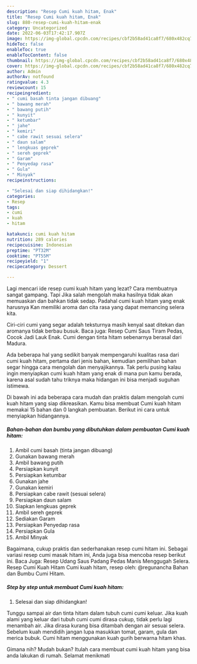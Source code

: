 ```yaml
---
description: "Resep Cumi kuah hitam, Enak"
title: "Resep Cumi kuah hitam, Enak"
slug: 880-resep-cumi-kuah-hitam-enak
category: Uncategorized
date: 2022-06-03T17:42:17.907Z
image: https://img-global.cpcdn.com/recipes/cbf2b58ad41ca8f7/680x482cq70/cumi-kuah-hitam-foto-resep-utama.jpg
hideToc: false
enableToc: true
enableTocContent: false
thumbnail: https://img-global.cpcdn.com/recipes/cbf2b58ad41ca8f7/680x482cq70/cumi-kuah-hitam-foto-resep-utama.jpg
cover: https://img-global.cpcdn.com/recipes/cbf2b58ad41ca8f7/680x482cq70/cumi-kuah-hitam-foto-resep-utama.jpg
author: Admin
authorAv: notfound
ratingvalue: 4.3
reviewcount: 15
recipeingredient:
- " cumi basah tinta jangan dibuang"
- " bawang merah"
- " bawang putih"
- " kunyit"
- " ketumbar"
- " jahe"
- " kemiri"
- " cabe rawit sesuai selera"
- " daun salam"
- " lengkuas geprek"
- " sereh geprek"
- " Garam"
- " Penyedap rasa"
- " Gula"
- " Minyak"
recipeinstructions:

- "Selesai dan siap dihidangkan!"
categories:
- Resep
tags:
- cumi
- kuah
- hitam

katakunci: cumi kuah hitam 
nutrition: 289 calories
recipecuisine: Indonesian
preptime: "PT32M"
cooktime: "PT55M"
recipeyield: "1"
recipecategory: Dessert

---
```



Lagi mencari ide resep cumi kuah hitam yang lezat? Cara membuatnya sangat gampang. Tapi Jika salah mengolah maka hasilnya tidak akan memuaskan dan bahkan tidak sedap. Padahal cumi kuah hitam yang enak harusnya Kan memiliki aroma dan cita rasa yang dapat memancing selera kita.


Ciri-ciri cumi yang segar adalah teksturnya masih kenyal saat ditekan dan aromanya tidak berbau busuk. Baca juga: Resep Cumi Saus Tiram Pedas, Cocok Jadi Lauk Enak. Cumi dengan tinta hitam sebenarnya berasal dari Madura.

Ada beberapa hal yang sedikit banyak mempengaruhi kualitas rasa dari cumi kuah hitam, pertama dari jenis bahan, kemudian pemilihan bahan segar hingga cara mengolah dan menyajikannya. Tak perlu pusing kalau ingin menyiapkan cumi kuah hitam yang enak di mana pun kamu berada, karena asal sudah tahu triknya maka hidangan ini bisa menjadi suguhan istimewa.


Di bawah ini ada beberapa cara mudah dan praktis dalam mengolah cumi kuah hitam yang siap dikreasikan. Kamu bisa membuat Cumi kuah hitam memakai 15 bahan dan 0 langkah pembuatan. Berikut ini cara untuk menyiapkan hidangannya.

<!--inarticleads1-->

##### Bahan-bahan dan bumbu yang dibutuhkan dalam pembuatan Cumi kuah hitam:

1. Ambil  cumi basah (tinta jangan dibuang)
1. Gunakan  bawang merah
1. Ambil  bawang putih
1. Persiapkan  kunyit
1. Persiapkan  ketumbar
1. Gunakan  jahe
1. Gunakan  kemiri
1. Persiapkan  cabe rawit (sesuai selera)
1. Persiapkan  daun salam
1. Siapkan  lengkuas geprek
1. Ambil  sereh geprek
1. Sediakan  Garam
1. Persiapkan  Penyedap rasa
1. Persiapkan  Gula
1. Ambil  Minyak


Bagaimana, cukup praktis dan sederhanakan resep cumi hitam ini. Sebagai variasi resep cumi masak hitam ini, Anda juga bisa mencoba resep berikut ini. Baca Juga: Resep Udang Saus Padang Pedas Manis Menggugah Selera. Resep Cumi Kuah Hitam Cumi kuah hitam, resep oleh: @regunancha Bahan dan Bumbu Cumi Hitam. 

<!--inarticleads2-->

##### Step by step untuk membuat Cumi kuah hitam:


1. Selesai dan siap dihidangkan!

Tunggu sampai air dan tinta hitam dalam tubuh cumi cumi keluar. Jika kuah alami yang keluar dari tubuh cumi cumi dirasa cukup, tidak perlu lagi menambah air. Jika dirasa kurang bisa ditambah dengan air sesuai selera. Sebelum kuah mendidih jangan lupa masukkan tomat, garam, gula dan merica bubuk. Cumi hitam menggunakan kuah gurih berwarna hitam khas. 

Gimana nih? Mudah bukan? Itulah cara membuat cumi kuah hitam yang bisa anda lakukan di rumah. Selamat menikmati
